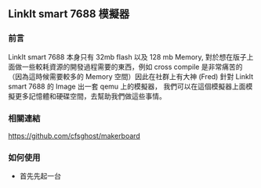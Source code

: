 ## LinkIt smart 7688 模擬器

### 前言

LinkIt smart 7688 本身只有 32mb flash 以及 128 mb Memory, 對於想在版子上面做一些較耗資源的開發過程需要的東西，例如 cross compile 是非常痛苦的（因為這時候需要較多的 Memory 空間）因此在社群上有大神 (Fred) 針對 LinkIt smart 7688 的 Image 出一套 qemu 上的模擬器， 我們可以在這個模擬器上面模擬更多記憶體和硬碟空間，去幫助我們做這些事情。

### 相關連結

https://github.com/cfsghost/makerboard

### 如何使用

* 首先先起一台